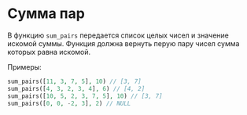 # Сумма пар

В функцию `sum_pairs` передается список целых чисел и значение искомой суммы. Функция должна вернуть перую пару чисел сумма которых равна искомой.

Примеры:

```php
sum_pairs([11, 3, 7, 5], 10) // [3, 7]
sum_pairs([4, 3, 2, 3, 4], 6) // [4, 2]
sum_pairs([10, 5, 2, 3, 7, 5], 10) // [3, 7]
sum_pairs([0, 0, -2, 3], 2) // NULL
```
